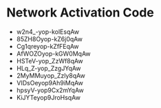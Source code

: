 # Network Activation Code
* w2n4_-yop-kolEsqAw
* 85ZH8Oyop-kZ6j0qAw
* Cg1qreyop-kZfFEqAw
* AfWOZOyop-kGW0MqAw
* HSTeV-yop_ZzWf8qAw
* HLq_Z-yop_ZzgJYqAw
* 2MyMMuyop_Zzly8qAw
* VIDsOeyop9Ah9iMqAw
* hpsyV-yop9Cx2mYqAw
* KiJYTeyop9JroHsqAw
